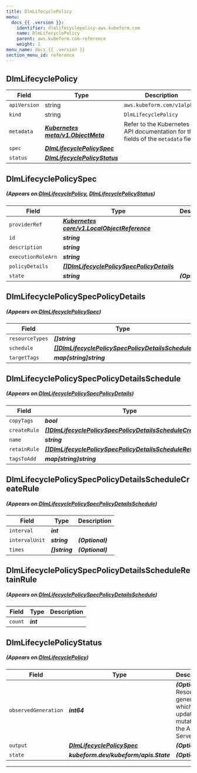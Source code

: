 ```yaml
---
title: DlmLifecyclePolicy
menu:
  docs_{{ .version }}:
    identifier: dlmlifecyclepolicy-aws.kubeform.com
    name: DlmLifecyclePolicy
    parent: aws.kubeform.com-reference
    weight: 1
menu_name: docs_{{ .version }}
section_menu_id: reference
---
```


## DlmLifecyclePolicy
| Field | Type | Description |
| ------ | ----- | ----------- |
| `apiVersion` | string | `aws.kubeform.com/v1alpha1` |
|    `kind` | string | `DlmLifecyclePolicy` |
| `metadata` | ***[Kubernetes meta/v1.ObjectMeta](https://kubernetes.io/docs/reference/generated/kubernetes-api/v1.13/#objectmeta-v1-meta)***|Refer to the Kubernetes API documentation for the fields of the `metadata` field.|
| `spec` | ***[DlmLifecyclePolicySpec](#DlmLifecyclePolicySpec)***||
| `status` | ***[DlmLifecyclePolicyStatus](#DlmLifecyclePolicyStatus)***||
## DlmLifecyclePolicySpec
##### (Appears on:[DlmLifecyclePolicy](#DlmLifecyclePolicy), [DlmLifecyclePolicyStatus](#DlmLifecyclePolicyStatus))
| Field | Type | Description |
| ------ | ----- | ----------- |
| `providerRef` | ***[Kubernetes core/v1.LocalObjectReference](https://kubernetes.io/docs/reference/generated/kubernetes-api/v1.13/#localobjectreference-v1-core)***||
| `id` | ***string***||
| `description` | ***string***||
| `executionRoleArn` | ***string***||
| `policyDetails` | ***[[]DlmLifecyclePolicySpecPolicyDetails](#DlmLifecyclePolicySpecPolicyDetails)***||
| `state` | ***string***| ***(Optional)*** |
## DlmLifecyclePolicySpecPolicyDetails
##### (Appears on:[DlmLifecyclePolicySpec](#DlmLifecyclePolicySpec))
| Field | Type | Description |
| ------ | ----- | ----------- |
| `resourceTypes` | ***[]string***||
| `schedule` | ***[[]DlmLifecyclePolicySpecPolicyDetailsSchedule](#DlmLifecyclePolicySpecPolicyDetailsSchedule)***||
| `targetTags` | ***map[string]string***||
## DlmLifecyclePolicySpecPolicyDetailsSchedule
##### (Appears on:[DlmLifecyclePolicySpecPolicyDetails](#DlmLifecyclePolicySpecPolicyDetails))
| Field | Type | Description |
| ------ | ----- | ----------- |
| `copyTags` | ***bool***| ***(Optional)*** |
| `createRule` | ***[[]DlmLifecyclePolicySpecPolicyDetailsScheduleCreateRule](#DlmLifecyclePolicySpecPolicyDetailsScheduleCreateRule)***||
| `name` | ***string***||
| `retainRule` | ***[[]DlmLifecyclePolicySpecPolicyDetailsScheduleRetainRule](#DlmLifecyclePolicySpecPolicyDetailsScheduleRetainRule)***||
| `tagsToAdd` | ***map[string]string***| ***(Optional)*** |
## DlmLifecyclePolicySpecPolicyDetailsScheduleCreateRule
##### (Appears on:[DlmLifecyclePolicySpecPolicyDetailsSchedule](#DlmLifecyclePolicySpecPolicyDetailsSchedule))
| Field | Type | Description |
| ------ | ----- | ----------- |
| `interval` | ***int***||
| `intervalUnit` | ***string***| ***(Optional)*** |
| `times` | ***[]string***| ***(Optional)*** |
## DlmLifecyclePolicySpecPolicyDetailsScheduleRetainRule
##### (Appears on:[DlmLifecyclePolicySpecPolicyDetailsSchedule](#DlmLifecyclePolicySpecPolicyDetailsSchedule))
| Field | Type | Description |
| ------ | ----- | ----------- |
| `count` | ***int***||
## DlmLifecyclePolicyStatus
##### (Appears on:[DlmLifecyclePolicy](#DlmLifecyclePolicy))
| Field | Type | Description |
| ------ | ----- | ----------- |
| `observedGeneration` | ***int64***| ***(Optional)*** Resource generation, which is updated on mutation by the API Server.|
| `output` | ***[DlmLifecyclePolicySpec](#DlmLifecyclePolicySpec)***| ***(Optional)*** |
| `state` | ***kubeform.dev/kubeform/apis.State***| ***(Optional)*** |
---
